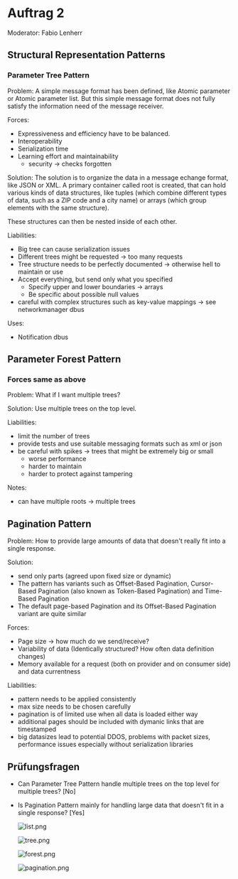 # Auftrag 2

Moderator: Fabio Lenherr

## Structural Representation Patterns

### Parameter Tree Pattern

Problem: A simple message format has been defined, like Atomic parameter or Atomic parameter list. But this simple message format does not fully satisfy the information need of the message receiver.

Forces:

- Expressiveness and efficiency have to be balanced.
- Interoperability
- Serialization time
- Learning effort and maintainability
  - security -\> checks forgotten

Solution: The solution is to organize the data in a message echange format, like JSON or XML. A primary container called root is created, that can hold various kinds of data structures, like tuples (which combine different types of data, such as a ZIP code and a city name) or arrays (which group elements with the same structure).

These structures can then be nested inside of each other.

Liabilities:

- Big tree can cause serialization issues
- Different trees might be requested -\> too many requests
- Tree structure needs to be perfectly documented -\> otherwise hell to maintain or use
- Accept everything, but send only what you specified
  - Specify upper and lower boundaries -\> arrays
  - Be specific about possible null values
- careful with complex structures such as key-value mappings -\> see networkmanager dbus

Uses:

- Notification dbus

## Parameter Forest Pattern

### Forces same as above

Problem: What if I want multiple trees?

Solution: Use multiple trees on the top level.

Liabilities:

- limit the number of trees
- provide tests and use suitable messaging formats such as xml or json
- be careful with spikes -\> trees that might be extremely big or small
  - worse performance
  - harder to maintain
  - harder to protect against tampering

Notes:

- can have multiple roots -\> multiple trees

## Pagination Pattern

Problem: How to provide large amounts of data that doesn't really fit into a single response.

Solution:

- send only parts (agreed upon fixed size or dynamic)
- The pattern has variants such as Offset-Based Pagination, Cursor-Based Pagination (also known as Token-Based Pagination) and Time-Based Pagination
- The default page-based Pagination and its Offset-Based Pagination variant are quite similar

Forces:

- Page size -\> how much do we send/receive?
- Variability of data (Identically structured? How often data definition changes)
- Memory available for a request (both on provider and on consumer side) and data currentness

Liabilities:

- pattern needs to be applied consistently
- max size needs to be chosen carefully
- pagination is of limited use when all data is loaded either way
- additional pages should be included with dymanic links that are timestamped
- big datasizes lead to potential DDOS, problems with packet sizes, performance issues especially without serialization libraries

## Prüfungsfragen

+ Can Parameter Tree Pattern handle multiple trees on the top level for multiple trees? \[No\]
+ Is Pagination Pattern mainly for handling large data that doesn't fit in a single response? \[Yes\]

  ![list.png](uploads/094f3812bc6fd3c1f68add604a9145c5/list.png)

  ![tree.png](uploads/b276b829704c67a42ee691be7a31d65a/tree.png)

  ![forest.png](uploads/22d866a2ed3c51d25127f3d812c80249/forest.png)

  ![pagination.png](uploads/7a8ca424c530b3fd309a7168fa1660f8/pagination.png)